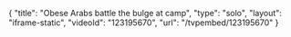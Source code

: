 {
    "title": "Obese Arabs battle the bulge at camp",
    "type": "solo",
    "layout": "iframe-static",
    "videoId": "123195670",
    "url": "\/tvpembed\/123195670"
}